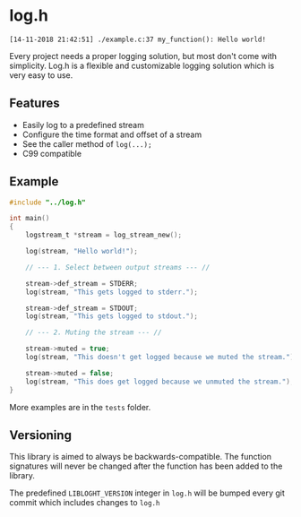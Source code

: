 # log.h

```
[14-11-2018 21:42:51] ./example.c:37 my_function(): Hello world!
```

Every project needs a proper logging solution, but most don't come with simplicity.
Log.h is a flexible and customizable logging solution which is very easy to use.

## Features

- Easily log to a predefined stream
- Configure the time format and offset of a stream
- See the caller method of `log(...);`
- C99 compatible

## Example

```c
#include "../log.h"

int main()
{
    logstream_t *stream = log_stream_new();

    log(stream, "Hello world!");

    // --- 1. Select between output streams --- //

    stream->def_stream = STDERR;
    log(stream, "This gets logged to stderr.");

    stream->def_stream = STDOUT;
    log(stream, "This gets logged to stdout.");

    // --- 2. Muting the stream --- //

    stream->muted = true;
    log(stream, "This doesn't get logged because we muted the stream.");

    stream->muted = false;
    log(stream, "This does get logged because we unmuted the stream.");
}
```

More examples are in the `tests` folder.

## Versioning

This library is aimed to always be backwards-compatible.
The function signatures will never be changed after the
function has been added to the library.

The predefined `LIBLOGHT_VERSION` integer in `log.h`
will be bumped every git commit which includes changes to
`log.h`